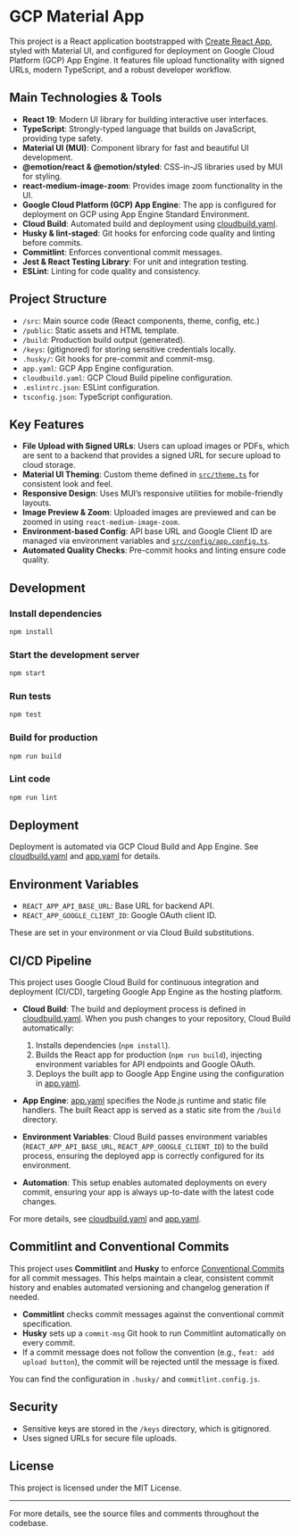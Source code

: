 # GCP Material App

This project is a React application bootstrapped with [Create React App](https://github.com/facebook/create-react-app), styled with Material UI, and configured for deployment on Google Cloud Platform (GCP) App Engine. It features file upload functionality with signed URLs, modern TypeScript, and a robust developer workflow.

## Main Technologies & Tools

- **React 19**: Modern UI library for building interactive user interfaces.
- **TypeScript**: Strongly-typed language that builds on JavaScript, providing type safety.
- **Material UI (MUI)**: Component library for fast and beautiful UI development.
- **@emotion/react & @emotion/styled**: CSS-in-JS libraries used by MUI for styling.
- **react-medium-image-zoom**: Provides image zoom functionality in the UI.
- **Google Cloud Platform (GCP) App Engine**: The app is configured for deployment on GCP using App Engine Standard Environment.
- **Cloud Build**: Automated build and deployment using [cloudbuild.yaml](cloudbuild.yaml).
- **Husky & lint-staged**: Git hooks for enforcing code quality and linting before commits.
- **Commitlint**: Enforces conventional commit messages.
- **Jest & React Testing Library**: For unit and integration testing.
- **ESLint**: Linting for code quality and consistency.

## Project Structure

- `/src`: Main source code (React components, theme, config, etc.)
- `/public`: Static assets and HTML template.
- `/build`: Production build output (generated).
- `/keys`: (gitignored) for storing sensitive credentials locally.
- `.husky/`: Git hooks for pre-commit and commit-msg.
- `app.yaml`: GCP App Engine configuration.
- `cloudbuild.yaml`: GCP Cloud Build pipeline configuration.
- `.eslintrc.json`: ESLint configuration.
- `tsconfig.json`: TypeScript configuration.

## Key Features

- **File Upload with Signed URLs**: Users can upload images or PDFs, which are sent to a backend that provides a signed URL for secure upload to cloud storage.
- **Material UI Theming**: Custom theme defined in [`src/theme.ts`](src/theme.ts) for consistent look and feel.
- **Responsive Design**: Uses MUI’s responsive utilities for mobile-friendly layouts.
- **Image Preview & Zoom**: Uploaded images are previewed and can be zoomed in using `react-medium-image-zoom`.
- **Environment-based Config**: API base URL and Google Client ID are managed via environment variables and [`src/config/app.config.ts`](src/config/app.config.ts).
- **Automated Quality Checks**: Pre-commit hooks and linting ensure code quality.

## Development

### Install dependencies

```sh
npm install
```

### Start the development server

```sh
npm start
```

### Run tests

```sh
npm test
```

### Build for production

```sh
npm run build
```

### Lint code

```sh
npm run lint
```


## Deployment

Deployment is automated via GCP Cloud Build and App Engine. See [cloudbuild.yaml](cloudbuild.yaml) and [app.yaml](app.yaml) for details.

## Environment Variables

- `REACT_APP_API_BASE_URL`: Base URL for backend API.
- `REACT_APP_GOOGLE_CLIENT_ID`: Google OAuth client ID.

These are set in your environment or via Cloud Build substitutions.

## CI/CD Pipeline

This project uses Google Cloud Build for continuous integration and deployment (CI/CD), targeting Google App Engine as the hosting platform.

- **Cloud Build**: The build and deployment process is defined in [cloudbuild.yaml](cloudbuild.yaml). When you push changes to your repository, Cloud Build automatically:
  1. Installs dependencies (`npm install`).
  2. Builds the React app for production (`npm run build`), injecting environment variables for API endpoints and Google OAuth.
  3. Deploys the built app to Google App Engine using the configuration in [app.yaml](app.yaml).

- **App Engine**: [app.yaml](app.yaml) specifies the Node.js runtime and static file handlers. The built React app is served as a static site from the `/build` directory.

- **Environment Variables**: Cloud Build passes environment variables (`REACT_APP_API_BASE_URL`, `REACT_APP_GOOGLE_CLIENT_ID`) to the build process, ensuring the deployed app is correctly configured for its environment.

- **Automation**: This setup enables automated deployments on every commit, ensuring your app is always up-to-date with the latest code changes.

For more details, see [cloudbuild.yaml](cloudbuild.yaml) and [app.yaml](app.yaml).

## Commitlint and Conventional Commits

This project uses **Commitlint** and **Husky** to enforce [Conventional Commits](https://www.conventionalcommits.org/) for all commit messages. This helps maintain a clear, consistent commit history and enables automated versioning and changelog generation if needed.

- **Commitlint** checks commit messages against the conventional commit specification.
- **Husky** sets up a `commit-msg` Git hook to run Commitlint automatically on every commit.
- If a commit message does not follow the convention (e.g., `feat: add upload button`), the commit will be rejected until the message is fixed.

You can find the configuration in `.husky/` and `commitlint.config.js`.


## Security

- Sensitive keys are stored in the `/keys` directory, which is gitignored.
- Uses signed URLs for secure file uploads.

## License

This project is licensed under the MIT License.

---

For more details, see the source files and comments throughout the codebase.